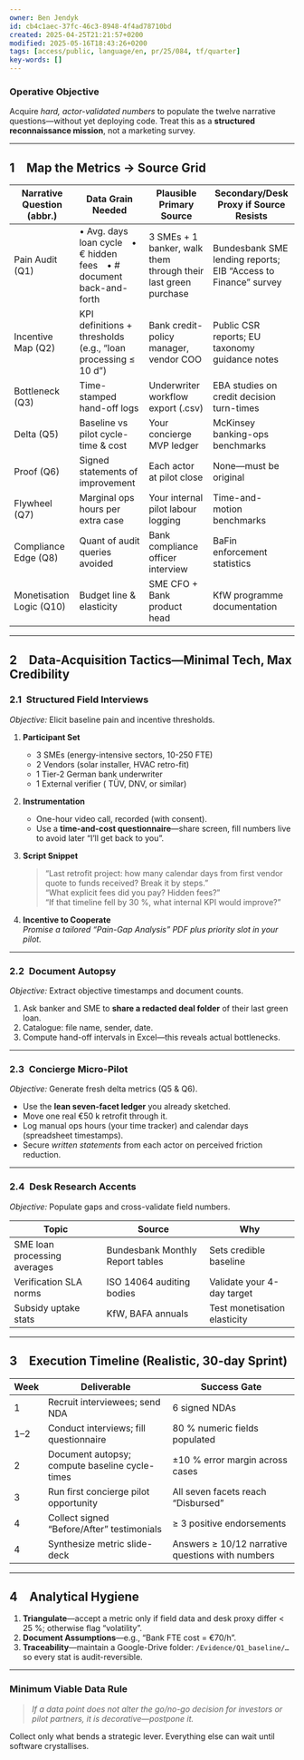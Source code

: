```yaml
---
owner: Ben Jendyk
id: cb4c1aec-37fc-46c3-8948-4f4ad78710bd
created: 2025-04-25T21:21:57+0200
modified: 2025-05-16T18:43:26+0200
tags: [access/public, language/en, pr/25/084, tf/quarter]
key-words: []
---
```


### Operative Objective  
Acquire *hard, actor-validated numbers* to populate the twelve narrative questions—without yet deploying code. Treat this as a **structured reconnaissance mission**, not a marketing survey.

---

## 1 Map the Metrics → Source Grid  

| Narrative Question (abbr.) | Data Grain Needed | Plausible Primary Source | Secondary/Desk Proxy if Source Resists |
|----------------------------|-------------------|--------------------------|----------------------------------------|
| Pain Audit (Q1) | • Avg. days loan cycle • € hidden fees • # document back-and-forth | 3 SMEs + 1 banker, walk them through their last green purchase | Bundesbank SME lending reports; EIB “Access to Finance” survey |
| Incentive Map (Q2) | KPI definitions + thresholds (e.g., “loan processing ≤ 10 d”) | Bank credit-policy manager, vendor COO | Public CSR reports; EU taxonomy guidance notes |
| Bottleneck (Q3) | Time-stamped hand-off logs | Underwriter workflow export (.csv) | EBA studies on credit decision turn-times |
| Delta (Q5) | Baseline vs pilot cycle-time & cost | Your concierge MVP ledger | McKinsey banking-ops benchmarks |
| Proof (Q6) | Signed statements of improvement | Each actor at pilot close | None—must be original |
| Flywheel (Q7) | Marginal ops hours per extra case | Your internal pilot labour logging | Time-and-motion benchmarks |
| Compliance Edge (Q8) | Quant of audit queries avoided | Bank compliance officer interview | BaFin enforcement statistics |
| Monetisation Logic (Q10) | Budget line & elasticity | SME CFO + Bank product head | KfW programme documentation |

---

## 2 Data-Acquisition Tactics—Minimal Tech, Max Credibility  

### 2.1 Structured Field Interviews  
*Objective:* Elicit baseline pain and incentive thresholds.

1. **Participant Set**  
   * 3 SMEs (energy-intensive sectors, 10-250 FTE)  
   * 2 Vendors (solar installer, HVAC retro-fit)  
   * 1 Tier-2 German bank underwriter  
   * 1 External verifier ( TÜV, DNV, or similar)  

2. **Instrumentation**  
   * One-hour video call, recorded (with consent).  
   * Use a **time-and-cost questionnaire**—share screen, fill numbers live to avoid later “I’ll get back to you”.  

3. **Script Snippet**  
   > “Last retrofit project: how many calendar days from first vendor quote to funds received? Break it by steps.”  
   > “What explicit fees did you pay? Hidden fees?”  
   > “If that timeline fell by 30 %, what internal KPI would improve?”  

4. **Incentive to Cooperate**  
   *Promise a tailored “Pain-Gap Analysis” PDF plus priority slot in your pilot.*

---

### 2.2 Document Autopsy  
*Objective:* Extract objective timestamps and document counts.

1. Ask banker and SME to **share a redacted deal folder** of their last green loan.  
2. Catalogue: file name, sender, date.  
3. Compute hand-off intervals in Excel—this reveals actual bottlenecks.

---

### 2.3 Concierge Micro-Pilot  
*Objective:* Generate fresh delta metrics (Q5 & Q6).

- Use the **lean seven-facet ledger** you already sketched.  
- Move one real €50 k retrofit through it.  
- Log manual ops hours (your time tracker) and calendar days (spreadsheet timestamps).  
- Secure *written statements* from each actor on perceived friction reduction.

---

### 2.4 Desk Research Accents  
*Objective:* Populate gaps and cross-validate field numbers.

| Topic | Source | Why |
|-------|--------|-----|
| SME loan processing averages | Bundesbank Monthly Report tables | Sets credible baseline |
| Verification SLA norms | ISO 14064 auditing bodies | Validate your 4-day target |
| Subsidy uptake stats | KfW, BAFA annuals | Test monetisation elasticity |

---

## 3 Execution Timeline (Realistic, 30-day Sprint)  

| Week | Deliverable | Success Gate |
|------|-------------|--------------|
| 1 | Recruit interviewees; send NDA | 6 signed NDAs |
| 1–2 | Conduct interviews; fill questionnaire | 80 % numeric fields populated |
| 2 | Document autopsy; compute baseline cycle-times | ±10 % error margin across cases |
| 3 | Run first concierge pilot opportunity | All seven facets reach “Disbursed” |
| 4 | Collect signed “Before/After” testimonials | ≥ 3 positive endorsements |
| 4 | Synthesize metric slide-deck | Answers ≥ 10/12 narrative questions with numbers |

---

## 4 Analytical Hygiene  

1. **Triangulate**—accept a metric only if field data and desk proxy differ < 25 %; otherwise flag “volatility”.  
2. **Document Assumptions**—e.g., “Bank FTE cost = €70/h”.  
3. **Traceability**—maintain a Google-Drive folder: `/Evidence/Q1_baseline/…` so every stat is audit-reversible.  

---

### Minimum Viable Data Rule  
> *If a data point does not alter the go/no-go decision for investors or pilot partners, it is decorative—postpone it.*

Collect only what bends a strategic lever. Everything else can wait until software crystallises.